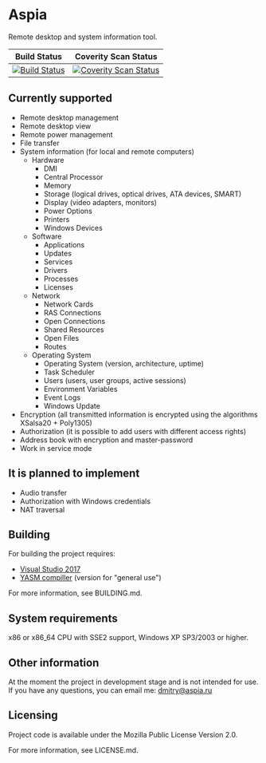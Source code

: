Aspia
====================
Remote desktop and system information tool.

|Build Status|Coverity Scan Status|
|:--:|:--:|
|[![Build Status](https://ci.appveyor.com/api/projects/status/i7353lnxrgmi2omq/branch/master?svg=true)](https://ci.appveyor.com/project/dchapyshev/aspia/branch/master)|[![Coverity Scan Status](https://scan.coverity.com/projects/13117/badge.svg)](https://scan.coverity.com/projects/aspia-remote-desktop)|

Currently supported
-------------------
- Remote desktop management
- Remote desktop view
- Remote power management
- File transfer
- System information (for local and remote computers)
    + Hardware
        * DMI
        * Central Processor
        * Memory
        * Storage (logical drives, optical drives, ATA devices, SMART)
        * Display (video adapters, monitors)
        * Power Options
        * Printers
        * Windows Devices
    + Software
        * Applications
        * Updates
        * Services
        * Drivers
        * Processes
        * Licenses
    + Network
        * Network Cards
        * RAS Connections
        * Open Connections
        * Shared Resources
        * Open Files
        * Routes
    + Operating System
        * Operating System (version, architecture, uptime)
        * Task Scheduler
        * Users (users, user groups, active sessions)
        * Environment Variables
        * Event Logs
        * Windows Update
- Encryption (all transmitted information is encrypted using the algorithms XSalsa20 + Poly1305)
- Authorization (it is possible to add users with different access rights)
- Address book with encryption and master-password
- Work in service mode

It is planned to implement
--------------------------
- Audio transfer
- Authorization with Windows credentials
- NAT traversal

Building
--------
For building the project requires:
   - [Visual Studio 2017](http://visualstudio.com "Visual Studio 2017")
   - [YASM compiller](http://yasm.tortall.net/Download.html "YASM compiller") (version for "general use")

For more information, see BUILDING.md.

System requirements
-------------------
x86 or x86_64 CPU with SSE2 support, Windows XP SP3/2003 or higher.

Other information
-----------------
At the moment the project in development stage and is not intended for use.
If you have any questions, you can email me: dmitry@aspia.ru

Licensing
---------
Project code is available under the Mozilla Public License Version 2.0.

For more information, see LICENSE.md.
